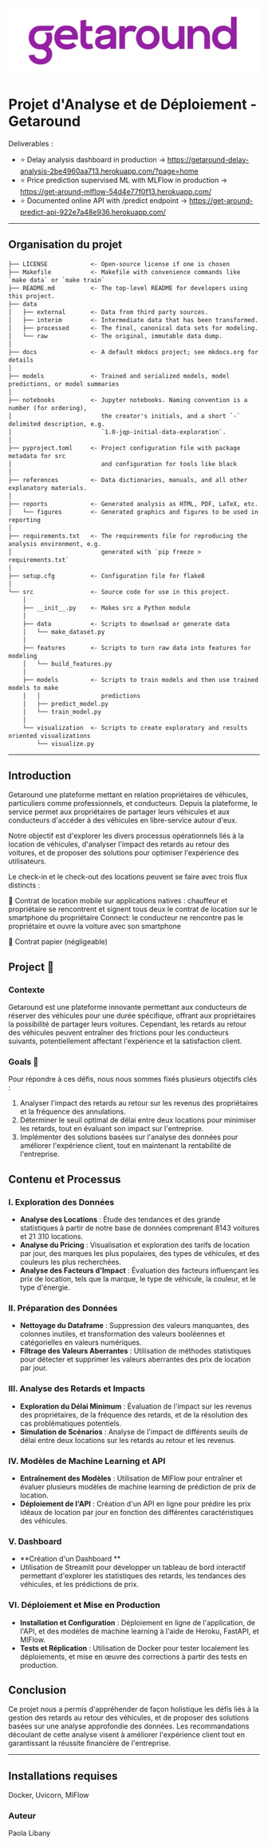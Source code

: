 

![Alt text](https://github.com/gpls/GetAround/blob/master/get.jpg)




# Projet d'Analyse et de Déploiement - Getaround


Deliverables : 

- ⭐️ Delay analysis dashboard in production -> https://getaround-delay-analysis-2be4960aa713.herokuapp.com/?page=home
- ⭐️ Price prediction supervised ML with MLFlow in production -> https://get-around-mlflow-54d4e77f0f13.herokuapp.com/
- ⭐️ Documented online API with /predict endpoint -> https://get-around-predict-api-922e7a48e936.herokuapp.com/

---

## Organisation du projet


```
├── LICENSE            <- Open-source license if one is chosen
├── Makefile           <- Makefile with convenience commands like `make data` or `make train`
├── README.md          <- The top-level README for developers using this project.
├── data
│   ├── external       <- Data from third party sources.
│   ├── interim        <- Intermediate data that has been transformed.
│   ├── processed      <- The final, canonical data sets for modeling.
│   └── raw            <- The original, immutable data dump.
│
├── docs               <- A default mkdocs project; see mkdocs.org for details
│
├── models             <- Trained and serialized models, model predictions, or model summaries
│
├── notebooks          <- Jupyter notebooks. Naming convention is a number (for ordering),
│                         the creator's initials, and a short `-` delimited description, e.g.
│                         `1.0-jqp-initial-data-exploration`.
│
├── pyproject.toml     <- Project configuration file with package metadata for src
│                         and configuration for tools like black
│
├── references         <- Data dictionaries, manuals, and all other explanatory materials.
│
├── reports            <- Generated analysis as HTML, PDF, LaTeX, etc.
│   └── figures        <- Generated graphics and figures to be used in reporting
│
├── requirements.txt   <- The requirements file for reproducing the analysis environment, e.g.
│                         generated with `pip freeze > requirements.txt`
│
├── setup.cfg          <- Configuration file for flake8
│
└── src                <- Source code for use in this project.
    │
    ├── __init__.py    <- Makes src a Python module
    │
    ├── data           <- Scripts to download or generate data
    │   └── make_dataset.py
    │
    ├── features       <- Scripts to turn raw data into features for modeling
    │   └── build_features.py
    │
    ├── models         <- Scripts to train models and then use trained models to make
    │   │                 predictions
    │   ├── predict_model.py
    │   └── train_model.py
    │
    └── visualization  <- Scripts to create exploratory and results oriented visualizations
        └── visualize.py
```

--------


## Introduction

Getaround une plateforme mettant en relation propriétaires de véhicules, particuliers comme professionnels, et conducteurs. Depuis la plateforme, le service permet aux propriétaires de partager leurs véhicules et aux conducteurs d'accéder à des véhicules en libre-service autour d'eux.

 Notre objectif est d'explorer les divers processus opérationnels liés à la location de véhicules, d'analyser l'impact des retards au retour des voitures, et de proposer des solutions pour optimiser l'expérience des utilisateurs.

 Le check-in et le check-out des locations peuvent se faire avec trois flux distincts :

📱 Contrat de location mobile sur applications natives : chauffeur et propriétaire se rencontrent et signent tous deux le contrat de location sur le smartphone du propriétaire
Connect: le conducteur ne rencontre pas le propriétaire et ouvre la voiture avec son smartphone

📝 Contrat papier (négligeable)


##  Project 🚧

### Contexte

Getaround est une plateforme innovante permettant aux conducteurs de réserver des véhicules pour une durée spécifique, offrant aux propriétaires la possibilité de partager leurs voitures. Cependant, les retards au retour des véhicules peuvent entraîner des frictions pour les conducteurs suivants, potentiellement affectant l'expérience et la satisfaction client.

### Goals 🎯

Pour répondre à ces défis, nous nous sommes fixés plusieurs objectifs clés :

1. Analyser l'impact des retards au retour sur les revenus des propriétaires et la fréquence des annulations.
2. Déterminer le seuil optimal de délai entre deux locations pour minimiser les retards, tout en évaluant son impact sur l'entreprise.
3. Implémenter des solutions basées sur l'analyse des données pour améliorer l'expérience client, tout en maintenant la rentabilité de l'entreprise.


## Contenu et Processus

### I. Exploration des Données

- **Analyse des Locations** : Étude des tendances et des grande statistiques à partir de notre base de données comprenant 8143 voitures et 21 310 locations.
- **Analyse du Pricing** : Visualisation et exploration des tarifs de location par jour, des marques les plus populaires, des types de véhicules, et des couleurs les plus recherchées.
- **Analyse des Facteurs d'Impact** : Évaluation des facteurs influençant les prix de location, tels que la marque, le type de véhicule, la couleur, et le type d'énergie.

### II. Préparation des Données

- **Nettoyage du Dataframe** : Suppression des valeurs manquantes, des colonnes inutiles, et transformation des valeurs booléennes et catégorielles en valeurs numériques.
- **Filtrage des Valeurs Aberrantes** : Utilisation de méthodes statistiques pour détecter et supprimer les valeurs aberrantes des prix de location par jour.

### III. Analyse des Retards et Impacts

- **Exploration du Délai Minimum** : Évaluation de l'impact sur les revenus des propriétaires, de la fréquence des retards, et de la résolution des cas problématiques potentiels.
- **Simulation de Scénarios** : Analyse de l'impact de différents seuils de délai entre deux locations sur les retards au retour et les revenus.

### IV. Modèles de Machine Learning et API

- **Entraînement des Modèles** : Utilisation de MlFlow pour entraîner et évaluer plusieurs modèles de machine learning de prédiction de prix de location.
- **Déploiement de l'API** : Création d'un API en ligne pour prédire les prix idéaux de location par jour en fonction des différentes caractéristiques des véhicules.

### V. Dashboard 

- **Création d'un Dashboard ** 
- Utilisation de Streamlit pour développer un tableau de bord interactif permettant d'explorer les statistiques des retards, les tendances des véhicules, et les prédictions de prix.

### VI. Déploiement et Mise en Production

- **Installation et Configuration** : Déploiement en ligne de l'application, de l'API, et des modèles de machine learning à l'aide de Heroku, FastAPI, et MlFlow.
- **Tests et Réplication** : Utilisation de Docker pour tester localement les déploiements, et mise en œuvre des corrections à partir des tests en production.

## Conclusion

Ce projet nous a permis d'appréhender de façon holistique les défis liés à la gestion des retards au retour des véhicules, et de proposer des solutions basées sur une analyse approfondie des données. Les recommandations découlant de cette analyse visent à améliorer l'expérience client tout en garantissant la réussite financière de l'entreprise.

---

## Installations requises
Docker,
Uvicorn,
MlFlow

### Auteur

Paola Libany 
